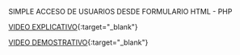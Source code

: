 SIMPLE ACCESO DE USUARIOS DESDE FORMULARIO HTML - PHP

[VIDEO EXPLICATIVO](http://www.micodigolibre.com){:target="_blank"}

[VIDEO DEMOSTRATIVO](https://www.youtube.com/watch?v=y_lRHR-bRjU){:target="_blank"}
